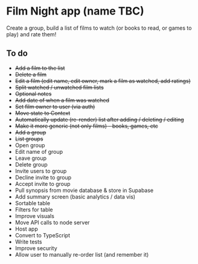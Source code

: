 # Film Night app (name TBC)

Create a group, build a list of films to watch (or books to read, or games to play) and rate them!

## To do

- ~~Add a film to the list~~
- ~~Delete a film~~
- ~~Edit a film (edit name, edit owner, mark a film as watched, add ratings)~~
- ~~Split watched / unwatched film lists~~
- ~~Optional notes~~
- ~~Add date of when a film was watched~~
- ~~Set film owner to user (via auth)~~
- ~~Move state to Context~~
- ~~Automatically update (re-render) list after adding / deleting / editing~~
- ~~Make it more generic (not only films) - books, games, etc~~
- ~~Add a group~~
- ~~List groups~~
- Open group
- Edit name of group
- Leave group
- Delete group
- Invite users to group
- Decline invite to group
- Accept invite to group
- Pull synopsis from movie database & store in Supabase
- Add summary screen (basic analytics / data vis)
- Sortable table
- Filters for table
- Improve visuals
- Move API calls to node server
- Host app
- Convert to TypeScript
- Write tests
- Improve security
- Allow user to manually re-order list (and remember it)
